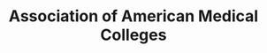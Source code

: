 ---
layout: repo
title: "Association of American Medical Colleges"
id: 24502
permalink: repos/24502/
---